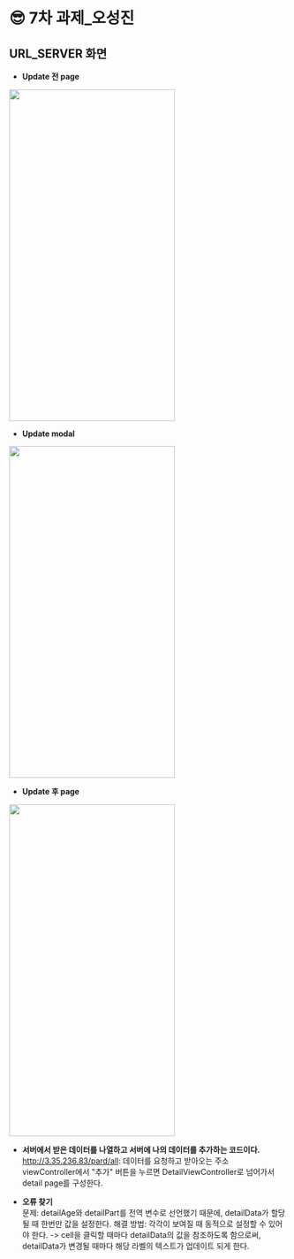 😎 7차 과제_오성진
===============

URL_SERVER 화면
-----------
* **Update 전 page**
<img src="https://github.com/2nd-PARD-iOS-PART/iOS_SungJinOh/assets/103707815/2bbd109d-dac8-4bab-b165-3fa292962f06" width="300" height="600">      

* **Update modal**
<img src="https://github.com/2nd-PARD-iOS-PART/iOS_SungJinOh/assets/103707815/3d55b681-cd30-4b38-b6ea-044870fea45e" width="300" height="600">      

* **Update 후 page**
<img src="https://github.com/2nd-PARD-iOS-PART/iOS_SungJinOh/assets/103707815/13a27595-eae4-4f18-9119-358e14020df7" width="300" height="600">      

* **서버에서 받은 데이터를 나열하고 서버에 나의 데이터를 추가하는 코드이다.**      
http://3.35.236.83/pard/all: 데이터를 요청하고 받아오는 주소    
viewController에서 "추가" 버튼을 누르면 DetailViewController로 넘어가서 detail page를 구성한다.

* **오류 찾기**      
문제: detailAge와 detailPart를 전역 변수로 선언했기 때문에, detailData가 할당될 때 한번만 값을 설정한다.
해결 방법: 각각이 보여질 때 동적으로 설정할 수 있어야 한다. ->  cell을 클릭할 때마다 detailData의 값을 참조하도록 함으로써, detailData가 변경될 때마다 해당 라벨의 텍스트가 업데이트 되게 한다.
